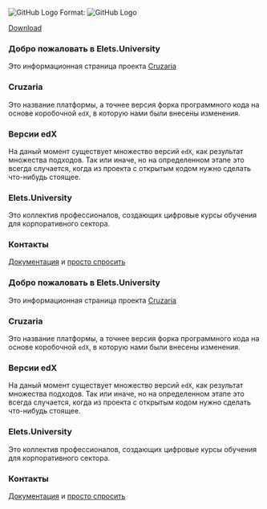 
<!-- Place this tag in your head or just before your close body tag. -->
![GitHub Logo](/GitHub_logo.png)
Format: ![GitHub Logo](/GitHub_logo.png)
<script async defer src="https://buttons.github.io/buttons.js"></script>

<a class="github-button" href="https://github.com/ntkme/github-buttons/archive/master.zip" data-icon="octicon-cloud-download" data-size="large" aria-label="Download ntkme/github-buttons on GitHub">Download</a>

### Добро пожаловать в Elets.University
Это информационная страница проекта [Cruzaria](http://54.202.22.177/)

### Cruzaria
Это название платформы, а точнее версия форка программного кода на основе коробочной `edX`, в которую нами были внесены изменения.

### Версии edX
На даный момент существует множество версий  `edX`, как результат множества подходов. Так или иначе, но на определенном этапе это всегда случается, когда из проекта с открытым кодом нужно сделать что-нибудь стоящее.

### Elets.University
Это коллектив профессионалов, создающих цифровые курсы обучения для корпоративного сектора.

### Контакты
  [Документация](https://cruzaria.github.com/) и [просто спросить](https://https://github.com/VladimirAndropov)

  ### Добро пожаловать в Elets.University
Это информационная страница проекта [Cruzaria](http://54.202.22.177/)

### Cruzaria
Это название платформы, а точнее версия форка программного кода на основе коробочной `edX`, в которую нами были внесены изменения.

### Версии edX
На даный момент существует множество версий  `edX`, как результат множества подходов. Так или иначе, но на определенном этапе это всегда случается, когда из проекта с открытым кодом нужно сделать что-нибудь стоящее.

### Elets.University
Это коллектив профессионалов, создающих цифровые курсы обучения для корпоративного сектора.

### Контакты
  [Документация](https://cruzaria.github.com/) и [просто спросить](https://https://github.com/VladimirAndropov)
